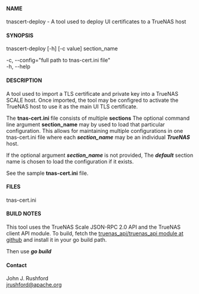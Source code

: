 
#### NAME

tnascert-deploy - A tool used to deploy UI certificates to a TrueNAS host

#### SYNOPSIS

tnascert-deploy [-h] [-c value] section_name<br> 

 -c, --config="full path to tnas-cert.ini file"<br>
 -h, --help<br>

#### DESCRIPTION

A tool used to import a TLS certificate and private key into a TrueNAS
SCALE host.  Once imported, the tool may be configred to activate the
TrueNAS host to use it as the main UI TLS certificate.  

The <b>tnas-cert.ini</b> file consists of multiple <b>sections</b> 
The optional command line argument <b>section_name</b> may by
used to load that particular configuration.  This allows for maintaining 
multiple configurations in one tnas-cert.ini file where
each ***section_name*** may be an individual ***TrueNAS*** host.

If the optional argument ***section_name*** is not provided, The
***default*** section name is chosen to load the configuration if
it exists.

See the sample **tnas-cert.ini** file.

#### FILES

tnas-cert.ini<br>

#### BUILD NOTES

This tool uses the TrueNAS Scale JSON-RPC 2.0 API and the TrueNAS client API module.
To build, fetch the [truenas_api/truenas_api module at github](https://github.com/truenas/api_client_golang.git) 
and install it in your go build path.<br>

Then use ***go build***

#### Contact
John J. Rushford<br>
jrushford@apache.org
